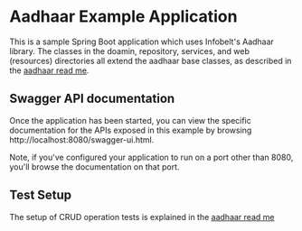 Aadhaar Example Application
=======

This is a sample Spring Boot application which uses Infobelt's Aadhaar library.  The classes in the doamin, repository, 
services, and web (resources) directories all extend the aadhaar base classes, as described in the [aadhaar read me](../README.md).

Swagger API documentation
---------------------     

Once the application has been started, you can view the specific documentation for the
APIs exposed in this example by browsing http://localhost:8080/swagger-ui.html.  

Note, if you've configured your 
application to run on a port other than 8080, you'll browse the documentation on that port.

Test Setup
---------------------             

The setup of CRUD operation tests is explained in the [aadhaar read me](../README.md)

